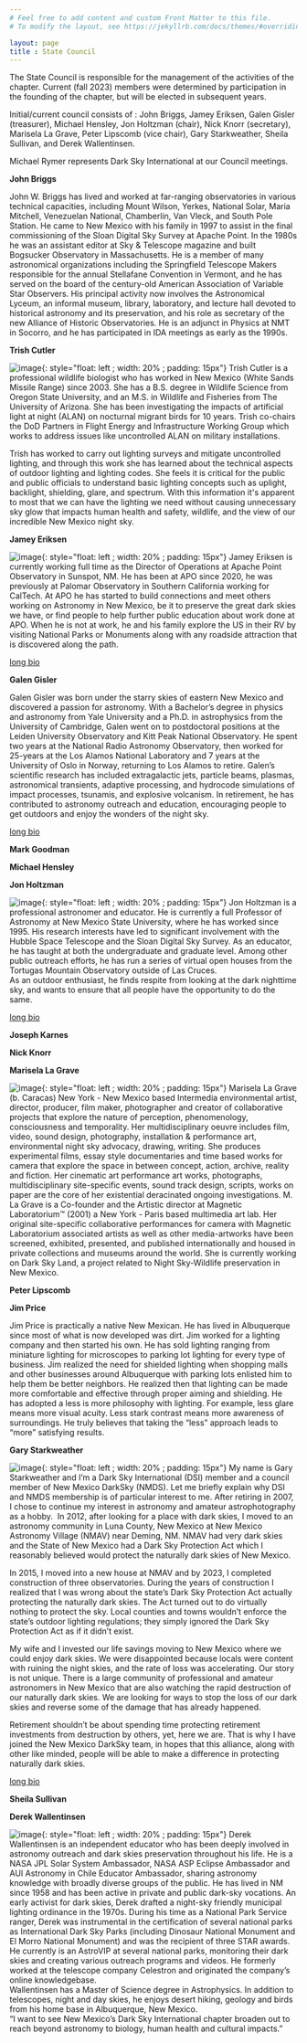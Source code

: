 ```yaml
---
# Feel free to add content and custom Front Matter to this file.
# To modify the layout, see https://jekyllrb.com/docs/themes/#overriding-theme-defaults

layout: page
title : State Council
---
```


The State Council is responsible for the management of the activities
of the chapter. Current (fall 2023) members were determined by participation
in the founding of the chapter, but will be elected in subsequent
years. 

Initial/current council consists of : John Briggs, Jamey Eriksen,  Galen
Gisler (treasurer), Michael Hensley, Jon Holtzman (chair),
Nick Knorr (secretary), Marisela La Grave, Peter Lipscomb (vice chair),
Gary Starkweather, Sheila Sullivan, and Derek Wallentinsen.


Michael Rymer represents Dark Sky International at our Council
meetings.

**John Briggs**

John W. Briggs has lived and worked at far-ranging observatories
in various technical capacities, including Mount Wilson, Yerkes,
National Solar, Maria Mitchell, Venezuelan National, Chamberlin,
Van Vleck, and South Pole Station.  He came to New Mexico with his
family in 1997 to assist in the final commissioning of the Sloan
Digital Sky Survey at Apache Point.  In the 1980s he was an assistant
editor at Sky & Telescope magazine and built Bogsucker Observatory
in Massachusetts.  He is a member of many astronomical organizations
including the Springfield Telescope Makers responsible for the
annual Stellafane Convention in Vermont, and he has served on the
board of the century-old American Association of Variable Star
Observers.  His principal activity now involves the Astronomical
Lyceum, an informal museum, library, laboratory, and lecture hall
devoted to historical astronomy and its preservation, and his role
as secretary of the new Alliance of Historic Observatories.  He is
an adjunct in Physics at NMT in Socorro, and he has participated
in IDA meetings as early as the 1990s.

**Trish Cutler**

![image](bios/cutler.jpeg){: style="float: left ; width: 20% ; padding: 15px"}
Trish Cutler is a professional wildlife biologist who has worked
in New Mexico (White Sands Missile Range) since 2003. She has a
B.S. degree in Wildlife Science from Oregon State University, and
an M.S. in Wildlife and Fisheries from The University of Arizona.
She has been investigating the impacts of artificial light at night
(ALAN) on nocturnal migrant birds for 10 years. Trish co-chairs the
DoD Partners in Flight Energy and Infrastructure Working Group which
works to address issues like uncontrolled ALAN on military
installations.

Trish has worked to carry out lighting surveys and mitigate
uncontrolled lighting, and through this work she has learned about
the technical aspects of outdoor lighting and lighting codes. She
feels it is critical for the public and public officials to understand
basic lighting concepts such as uplight, backlight, shielding,
glare, and spectrum. With this information it's apparent to most
that we can have the lighting we need without causing unnecessary
sky glow that impacts human health and safety, wildlife, and the
view of our incredible New Mexico night sky.


**Jamey Eriksen**

![image](bios/eriksen.png){: style="float: left ; width: 20% ; padding: 15px"}
Jamey Eriksen is currently working full time as the Director of Operations at Apache Point
Observatory in Sunspot, NM. He has been at APO since 2020, he was previously at Palomar
Observatory in Southern California working for CalTech. At APO he has started to build
connections and meet others working on Astronomy in New Mexico, be it to preserve the great
dark skies we have, or find people to help further public education about work done at APO.
When he is not at work, he and his family explore the US in their RV by visiting National Parks or
Monuments along with any roadside attraction that is discovered along the path.

[long bio](bios/bios#Eriksen)

**Galen Gisler**

Galen Gisler was born under the starry skies of eastern New Mexico
and discovered a passion for astronomy. With a Bachelor’s degree
in physics and astronomy from Yale University and a Ph.D. in
astrophysics from the University of Cambridge, Galen went on to
postdoctoral positions at the Leiden University Observatory and
Kitt Peak National Observatory. He spent two years at the National
Radio Astronomy Observatory, then worked for 25-years at the Los
Alamos National Laboratory and 7 years at the University of Oslo
in Norway, returning to Los Alamos to retire. Galen’s scientific
research has included extragalactic jets, particle beams, plasmas,
astronomical transients, adaptive processing, and hydrocode simulations
of impact processes, tsunamis, and explosive volcanism. In retirement,
he has contributed to astronomy outreach and education, encouraging
people to get outdoors and enjoy the wonders of the night sky.

[long bio](bios/bios#Gisler)

**Mark Goodman**

**Michael Hensley**

**Jon Holtzman**

![image](bios/holtz.jpg){: style="float: left ; width: 20% ; padding: 15px"}
Jon Holtzman is a professional astronomer and educator. He is currently a full 
Professor of Astronomy at New Mexico State University, where he has worked
since 1995. His research interests have led to significant involvement with 
the Hubble Space Telescope and the Sloan Digital Sky Survey. As an educator,
he has taught at both the undergraduate and graduate level. Among other public
outreach efforts, he has run a series of virtual open houses from the 
Tortugas Mountain Observatory outside of Las Cruces.  
As an outdoor enthusiast, he finds respite from looking at the dark nighttime
sky, and wants to ensure that all people have the opportunity to do the same.

[long bio](bios/bios#Holtzman)

**Joseph Karnes**

**Nick Knorr**

**Marisela La Grave**

![image](bios/marisela.jpeg){: style="float: left ; width: 20% ; padding: 15px"}
Marisela La Grave (b. Caracas) New York - New Mexico based Intermedia
environmental artist, director, producer, film maker, photographer
and creator of collaborative projects that explore the nature of
perception, phenomenology, consciousness and temporality. Her
multidisciplinary oeuvre includes film, video, sound design,
photography, installation & performance art, environmental night
sky advocacy, drawing, writing. She produces experimental films,
essay style documentaries and time based works for camera that
explore the space in between concept, action, archive, reality and
fiction. Her cinematic art performance art works, photographs,
multidisciplinary site-specific events, sound track design, scripts,
works on paper are the core of her existential deracinated ongoing
investigations.  M. La Grave  is a  Co-founder and the Artistic
director at Magnetic Laboratorium™ (2001) a New York - Paris  based
multimedia art lab.  Her original site-specific collaborative
performances for camera with Magnetic Laboratorium associated artists
as well as other media-artworks have been screened, exhibited,
presented, and published internationally and housed in private
collections and museums around the world. She is currently working
on Dark Sky Land, a project related to Night Sky-Wildlife preservation
in New Mexico.

**Peter Lipscomb**

**Jim Price**

Jim Price is practically a native New Mexican. He has lived in
Albuquerque since most of what is now developed was dirt. Jim worked
for a lighting company and then started his own. He has sold lighting
ranging from miniature lighting for microscopes to parking lot
lighting for every type of business. Jim realized the need for
shielded lighting when shopping malls and other businesses around
Albuquerque with parking lots enlisted him to help them be better
neighbors. He realized then that lighting can be made more comfortable
and effective through proper aiming and shielding. He has adopted
a less is more philosophy with lighting. For example, less glare
means more visual acuity. Less stark contrast means more awareness
of surroundings. He truly believes that taking the “less” approach
leads to “more” satisfying results.


**Gary Starkweather**

![image](bios/starkweather.jpg){: style="float: left ; width: 20% ; padding: 15px"}
My name is Gary Starkweather and I’m a Dark Sky International (DSI) member and a
council member of New Mexico DarkSky (NMDS). Let me briefly explain why DSI and
NMDS membership is of particular interest to me. After retiring in 2007, I chose to
continue my interest in astronomy and amateur astrophotography as a hobby.  In 2012,
after looking for a place with dark skies, I moved to an astronomy community in Luna
County, New Mexico at New Mexico Astronomy Village (NMAV) near Deming, NM.
NMAV had very dark skies and the State of New Mexico had a Dark Sky Protection Act
which I reasonably believed would protect the naturally dark skies of New Mexico.

In 2015, I moved into a new house at NMAV and by 2023, I completed construction of
three observatories. During the years of construction I realized that I was wrong about
the state’s Dark Sky Protection Act actually protecting the naturally dark skies. The Act
turned out to do virtually nothing to protect the sky. Local counties and towns wouldn’t
enforce the state’s outdoor lighting regulations; they simply ignored the Dark Sky
Protection Act as if it didn’t exist. 

My wife and I invested our life savings moving to New Mexico where we could enjoy
dark skies. We were disappointed because locals were content with ruining the night
skies, and the rate of loss was accelerating. Our story is not unique. There is a large
community of professional and amateur astronomers in New Mexico that are also
watching the rapid destruction of our naturally dark skies. We are looking for ways to
stop the loss of our dark skies and reverse some of the damage that has already
happened. 

Retirement shouldn’t be about spending time protecting retirement investments from
destruction by others, yet, here we are. That is why I have joined the New Mexico
DarkSky team, in hopes that this alliance, along with other like minded, people will be
able to make a difference in protecting naturally dark skies.

[long bio](bios/bios#Starkweather)

**Sheila Sullivan**

**Derek Wallentinsen**  

![image](bios/wallentinsen.jpg){: style="float: left ; width: 20% ; padding: 15px"}
Derek Wallentinsen is an independent educator who has been deeply involved in
astronomy outreach and dark skies preservation throughout his life. He is a NASA
JPL Solar System Ambassador, NASA ASP Eclipse Ambassador and AUI Astronomy
in Chile Educator Ambassador, sharing astronomy knowledge with broadly diverse
groups of the public. He has lived in NM since 1958 and has been active in private
and public dark-sky vocations. An early activist for dark skies, Derek drafted a
night-sky friendly municipal lighting ordinance in the 1970s. During his time as a
National Park Service ranger, Derek was instrumental in the certification of
several national parks as International Dark Sky Parks (including Dinosaur
National Monument and El Morro National Monument) and was the recipient of
three STAR awards. He currently is an AstroVIP at several national parks,
monitoring their dark skies and creating various outreach programs and videos.
He formerly worked at the telescope company Celestron and originated the
company’s online knowledgebase.  
Wallentinsen has a Master of Science degree in Astrophysics. In addition to
telescopes, night and day skies, he enjoys desert hiking, geology and birds from
his home base in Albuquerque, New Mexico.  
“I want to see New Mexico’s Dark Sky International chapter broaden out to reach
beyond astronomy to biology, human health and cultural impacts.”


